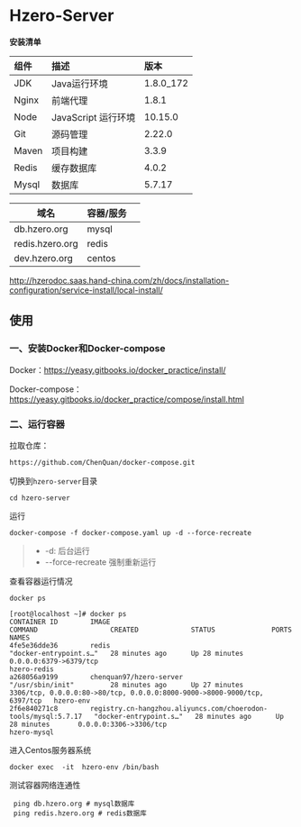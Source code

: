 # Hzero-Server
**安装清单**

| 组件           | 描述                | 版本      |
| :------------- | :------------------ | :-------- |
| JDK            | Java运行环境        | 1.8.0_172 |
| Nginx          | 前端代理            | 1.8.1     |
| Node           | JavaScript 运行环境 | 10.15.0   |
| Git            | 源码管理            | 2.22.0 |
| Maven          | 项目构建            | 3.3.9     |
| Redis | 缓存数据库   | 4.0.2                        |
| Mysql | 数据库       | 5.7.17                       |

| 域名            | 容器/服务 |      |
| --------------- | --------- | ---- |
| db.hzero.org    | mysql     |      |
| redis.hzero.org | redis     |      |
| dev.hzero.org   | centos    |      |

http://hzerodoc.saas.hand-china.com/zh/docs/installation-configuration/service-install/local-install/

## 使用

### 一、安装Docker和Docker-compose

Docker：https://yeasy.gitbooks.io/docker_practice/install/

Docker-compose：https://yeasy.gitbooks.io/docker_practice/compose/install.html

### 二、运行容器

拉取仓库：

```bash
https://github.com/ChenQuan/docker-compose.git
```

切换到`hzero-server`目录

```shell
cd hzero-server
```

运行

```shell
docker-compose -f docker-compose.yaml up -d --force-recreate
```

> - -d: 后台运行
> - --force-recreate 强制重新运行

查看容器运行情况

```shell
docker ps
```

```shell
[root@localhost ~]# docker ps
CONTAINER ID        IMAGE                                                            COMMAND                  CREATED             STATUS              PORTS                                                                      NAMES
4fe5e36dde36        redis                                                            "docker-entrypoint.s…"   28 minutes ago      Up 28 minutes       0.0.0.0:6379->6379/tcp                                                     hzero-redis
a268056a9199        chenquan97/hzero-server                                          "/usr/sbin/init"         28 minutes ago      Up 27 minutes       3306/tcp, 0.0.0.0:80->80/tcp, 0.0.0.0:8000-9000->8000-9000/tcp, 6397/tcp   hzero-env
2f6e840271c8        registry.cn-hangzhou.aliyuncs.com/choerodon-tools/mysql:5.7.17   "docker-entrypoint.s…"   28 minutes ago      Up 28 minutes       0.0.0.0:3306->3306/tcp                                                     hzero-mysql

```

进入Centos服务器系统

```shell
docker exec  -it  hzero-env /bin/bash
```

测试容器网络连通性

```shell
 ping db.hzero.org # mysql数据库
 ping redis.hzero.org # redis数据库
```

